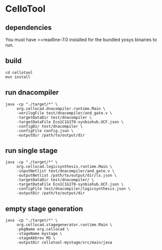 # CelloTool

## dependencies
You must have >=readline-7.0 installed for the bundled yosys binaries to run.

## build
```
cd cellotool
mvn install
```

## run dnacompiler
```
java -cp "./target/*" \
     org.cellocad.dnacompiler.runtime.Main \
     -verilogFile test/dnacompiler/and_gate.v \
     -targetDataDir test/dnacompiler \
     -targetDataFile Eco1C1G1T0-synbiohub.UCF.json \
     -configDir test/dnacompiler \
     -configFile config.json \
     -outputDir /path/to/output/dir
```

## run single stage
```
java -cp "./target/*" \
     org.cellocad.logicsynthesis.runtime.Main \
     -inputNetlist test/dnacompiler/and_gate.v \
     -outputNetlist /path/to/output/dir/ls.json \
     -targetDataDir test/dnacompiler/ \
     -targetDataFile Eco1C1G1T0-synbiohub.UCF.json \
     -configFile test/dnacompiler/logicsynthesis.json \
     -outputDir /path/to/output/dir
```

## empty stage generation
```
java -cp "./target/*" \
     org.cellocad.stagegenerator.runtime.Main \
     -pkgName org.cellocad \
     -stageName mystage \
     -stageAbbrev MS \
     -outputDir cellotool-mystage/src/main/java
```
